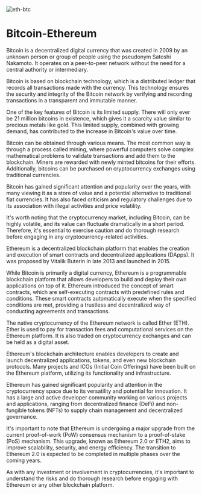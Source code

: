 
![eth-btc](https://github.com/Danbethwel/Bitcoin-Ethereum/assets/93147941/8562c3b5-0668-46ca-8dc3-33de54e4a9ad)

# Bitcoin-Ethereum
Bitcoin is a decentralized digital currency that was created in 2009 by an unknown person or group of people using the pseudonym Satoshi Nakamoto. It operates on a peer-to-peer network without the need for a central authority or intermediary.

Bitcoin is based on blockchain technology, which is a distributed ledger that records all transactions made with the currency. This technology ensures the security and integrity of the Bitcoin network by verifying and recording transactions in a transparent and immutable manner.

One of the key features of Bitcoin is its limited supply. There will only ever be 21 million bitcoins in existence, which gives it a scarcity value similar to precious metals like gold. This limited supply, combined with growing demand, has contributed to the increase in Bitcoin's value over time.

Bitcoin can be obtained through various means. The most common way is through a process called mining, where powerful computers solve complex mathematical problems to validate transactions and add them to the blockchain. Miners are rewarded with newly minted bitcoins for their efforts. Additionally, bitcoins can be purchased on cryptocurrency exchanges using traditional currencies.

Bitcoin has gained significant attention and popularity over the years, with many viewing it as a store of value and a potential alternative to traditional fiat currencies. It has also faced criticism and regulatory challenges due to its association with illegal activities and price volatility.

It's worth noting that the cryptocurrency market, including Bitcoin, can be highly volatile, and its value can fluctuate dramatically in a short period. Therefore, it's essential to exercise caution and do thorough research before engaging in any cryptocurrency-related activities.

Ethereum is a decentralized blockchain platform that enables the creation and execution of smart contracts and decentralized applications (DApps). It was proposed by Vitalik Buterin in late 2013 and launched in 2015.

While Bitcoin is primarily a digital currency, Ethereum is a programmable blockchain platform that allows developers to build and deploy their own applications on top of it. Ethereum introduced the concept of smart contracts, which are self-executing contracts with predefined rules and conditions. These smart contracts automatically execute when the specified conditions are met, providing a trustless and decentralized way of conducting agreements and transactions.

The native cryptocurrency of the Ethereum network is called Ether (ETH). Ether is used to pay for transaction fees and computational services on the Ethereum platform. It is also traded on cryptocurrency exchanges and can be held as a digital asset.

Ethereum's blockchain architecture enables developers to create and launch decentralized applications, tokens, and even new blockchain protocols. Many projects and ICOs (Initial Coin Offerings) have been built on the Ethereum platform, utilizing its functionality and infrastructure.

Ethereum has gained significant popularity and attention in the cryptocurrency space due to its versatility and potential for innovation. It has a large and active developer community working on various projects and applications, ranging from decentralized finance (DeFi) and non-fungible tokens (NFTs) to supply chain management and decentralized governance.

It's important to note that Ethereum is undergoing a major upgrade from the current proof-of-work (PoW) consensus mechanism to a proof-of-stake (PoS) mechanism. This upgrade, known as Ethereum 2.0 or ETH2, aims to improve scalability, security, and energy efficiency. The transition to Ethereum 2.0 is expected to be completed in multiple phases over the coming years.

As with any investment or involvement in cryptocurrencies, it's important to understand the risks and do thorough research before engaging with Ethereum or any other blockchain platform.
